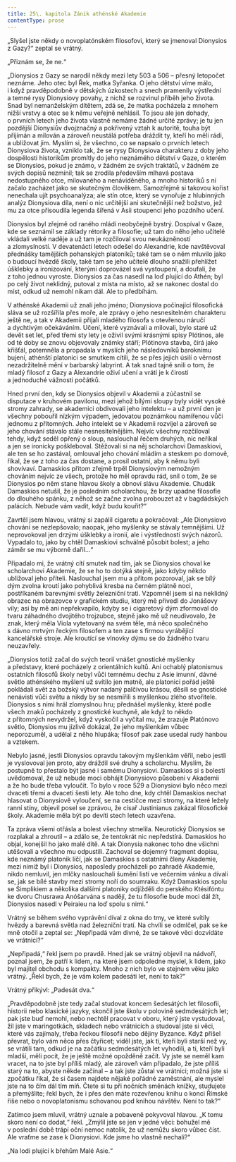 ```yaml
---
title: 25\. kapitola Zánik athénské Akademie
contentType: prose
---
```


  

„Slyšel jste někdy o novoplatónském filosofovi, který se jmenoval Dionysios z Gazy?“ zeptal se vrátný.

„Přiznám se, že ne.“

„Dionysios z Gazy se narodil někdy mezi lety 503 a 506 – přesný letopočet neznáme. Jeho otec byl Řek, matka Syřanka. O jeho dětství víme málo, i když pravděpodobně v dětských úzkostech a snech pramenily výstřední a temné rysy Dionysiovy povahy, z nichž se rozvinul příběh jeho života. Snad byl nemanželským dítětem, zdá se, že matka pocházela z mnohem nižší vrstvy a otec se k němu veřejně nehlásil. To jsou ale jen dohady, o prvních letech jeho života vlastně nemáme žádné určité zprávy; je tu jen pozdější Dionysiův dvojznačný a pokřivený vztah k autoritě, touha být přijímán a milován a zároveň neustálá potřeba dráždit ty, kteří ho měli rádi, a ubližovat jim. Myslím si, že všechno, co se napsalo o prvních letech Dionysiova života, vzniklo tak, že se rysy Dionysiova charakteru z doby jeho dospělosti historikům promítly do jeho neznámého dětství v Gaze, o kterém se Dionysios, pokud je známo, v žádném ze svých traktátů, v žádném ze svých dopisů nezmínil; tak se zrodila především mlhavá postava nedostupného otce, milovaného a nenáviděného, a mnoho historiků s ní začalo zacházet jako se skutečným člověkem. Samozřejmě si takovou kořist nenechala ujít psychoanalýza; ale stín otce, který se vynořuje z hlubinných analýz Dionysiova díla, není o nic určitější ani skutečnější než božstvo, jež mu za otce přisoudila legenda šířená v Asii stoupenci jeho pozdního učení.

Dionysios byl zřejmě od raného mládí neobyčejně bystrý. Do­spíval v Gaze, kde se seznámil se základy rétoriky a filosofie; už tam do něho jeho učitelé vkládali velké naděje a už tam je rozčiloval svou neukázněností a zlomyslností. V devatenácti letech odešel do Alexandrie, kde navštěvoval přednášky tamějších pohanských platoniků; také tam se o něm mluvilo jako o budoucí hvězdě školy, také tam se jeho učitelé dlouho snažili přehlížet úšklebky a ironizování, kterými doprovázel svá vystoupení, a doufali, že z toho jednou vyroste. Dionysios za čas nasedl na loď plující do Athén; byl po celý život neklidný, putoval z místa na místo, až se nakonec dostal do míst, odkud už nemohl nikam dál. Ale to předbíhám.

V athénské Akademii už znali jeho jméno; Dionysiova počínající filosofická sláva se už rozšířila přes moře, ale zprávy o jeho nesnesitelném charakteru ještě ne, a tak v Akademii přijali mladého filosofa s otevřenou náručí a dychtivým očekáváním. Učení, které vyznávali a milovali, bylo staré už devět set let, před třemi sty lety je oživil svými krásnými spisy Plótinos, ale od té doby se znovu objevovaly známky stáří; Plótinova stavba, čirá jako křišťál, potemněla a propadala v myslích jeho následovníků baroknímu bujení, athénští platonici se smutkem cítili, že se přes jejich úsilí o věrnost nezadržitelně mění v barbarský labyrint. A tak snad tajně snili o tom, že mladý filosof z Gazy a Alexandrie oživí učení a vrátí je k čirosti a jednoduché vážnosti počátků.

Hned první den, kdy se Dionysios objevil v Akademii a zúčastnil se disputace v kruhovém pavilonu, mezi jehož bílými sloupy byly vidět vysoké stromy zahrady, se akademici obdivovali jeho intelektu – a už první den je všechny pobouřil nízkým výpadem, jedovatou poznámkou namířenou vůči jednomu z přítomných. Jeho intelekt se v Akademii rozvíjel a zároveň se jeho chování stávalo stále nesnesitelnějším. Nejvíc všechny rozčiloval tehdy, když seděl opřený o sloup, naslouchal řečem druhých, nic neříkal a jen se ironicky poškleboval. Stěžovali si na něj scholarchovi Damaskiovi, ale ten se ho zastával, omlouval jeho chování mládím a steskem po domově, říkal, že se z toho za čas dostane, a prosil ostatní, aby k němu byli shovívaví. Damaskios přitom zřejmě trpěl Dionysiovým nemožným chováním nejvíc ze všech, protože ho měl opravdu rád, snil o tom, že se Dionysios po něm stane hlavou školy a obnoví slávu Akademie. Chudák Damaskios netušil, že je posledním scholarchou, že brzy upadne filosofie do dlouhého spánku, z něhož se začne zvolna probouzet až v bagdádských palácích. Nebude vám vadit, když budu kouřit?“

Zavrtěl jsem hlavou, vrátný si zapálil cigaretu a pokračoval: „Ale Dionysiovo chování se nezlepšovalo; naopak, jeho myšlenky se stávaly temnějšími. Už neprovokoval jen drzými úšklebky a ironií, ale i výstředností svých názorů. Vypadalo to, jako by chtěl Damaskiovi schválně působit bolest; a jeho záměr se mu výborně dařil…“

Připadalo mi, že vrátný cítí smutek nad tím, jak se Dionysios choval ke scholarchovi Akademie, že se ho to dotýká stejně, jako kdyby někdo ubližoval jeho příteli. Naslouchal jsem mu a přitom pozoroval, jak se bílý dým zvolna kroutí jako pohyblivá kresba na černém plátně noci, postříkaném barevnými světly železniční trati. Vzpomněl jsem si na neklidný obrazec na obrazovce v grafickém studiu, který mě přivedl do Jonášovy vily; asi by mě ani nepřekvapilo, kdyby se i cigaretový dým zformoval do tvaru záhadného dvojitého trojzubce, stejně jako mě už neudivovalo, že znak, který měla Viola vytetovaný na svém těle, má něco společného s dávno mrtvým řeckým filosofem a ten zase s firmou vyrábějící kancelářské stroje. Ale kroutící se vlnovky dýmu se do žádného tvaru neuzavřely.

„Dionysios totiž začal do svých teorií vnášet gnostické myšlenky a představy, které pocházely z orientálních kultů. Ani ochablý platonismus ostatních filosofů školy nebyl vůči temnému dechu z Asie imunní, dávné světlo athénského myšlení už svítilo jen matně, ale platonici pořád ještě pokládali svět za božský výtvor nadaný palčivou krásou, děsili se gnostické nenávisti vůči světu a nikdy by se nesmířili s myšlenkou zlého stvořitele. Dionysios s nimi hrál zlomyslnou hru; přednášel myšlenky, které podle všech znaků pocházely z gnostické kuchyně, ale když to někdo z přítomných nevydržel, když vyskočil a vyčítal mu, že zrazuje Platónovo světlo, Dionysios mu jízlivě dokázal, že jeho myšlenkám vůbec neporozuměl, a udělal z něho hlupáka; filosof pak zase usedal rudý hanbou a vztekem.

Nebylo jasné, jestli Dionysios opravdu takovým myšlenkám věřil, nebo jestli je vyslovoval jen proto, aby dráždil své druhy a scholarchu. Myslím, že postupně to přestalo být jasné i samému Dionysiovi. Damaskios si s bolestí uvědomoval, že už nebude moci obhájit Dionysiovo působení v Akademii a že ho bude třeba vyloučit. To bylo v roce 529 a Dionysiovi bylo něco mezi dvaceti třemi a dvaceti šesti lety. Ale toho dne, kdy chtěl Damaskios nechat hlasovat o Dionysiově vyloučení, se na cestičce mezi stromy, na které ležely ranní stíny, objevil posel se zprávou, že císař Justinianus zakázal filosofické školy. Akademie měla být po devíti stech letech uzavřena.

Ta zpráva všemi otřásla a bolest všechny stmelila. Neurotický Dionysios se rozplakal a zhroutil – a zdálo se, že tentokrát nic nepředstírá. Damaskios ho objal, konejšil ho jako malé dítě. A tak Dionysia nakonec toho dne všichni utěšovali a všechno mu odpustili. Zachoval se dojemný fragment dopisu, kde neznámý platonik líčí, jak se Damaskios s ostatními členy Akademie, mezi nimiž byl i Dionysios, naposledy procházeli po zahradě Akademie, nikdo nemluvil, jen mlčky naslouchali šumění listí ve večerním vánku a dívali se, jak se bílé stavby mezi stromy noří do soumraku. Když Damaskios spolu se Simplikiem a několika dalšími platoniky odjížděli do perského Ktésifóntu ke dvoru Chusrawa Anóšarvána s nadějí, že tu filosofie bude moci dál žít, Dionysios nasedl v Peiraieu na loď spolu s nimi.“

Vrátný se během svého vyprávění díval z okna do tmy, ve které svítily hvězdy a barevná světla nad železniční tratí. Na chvíli se odmlčel, pak se ke mně otočil a zeptal se: „Nepřipadá vám divné, že se takové věci dozvídáte ve vrátnici?“

„Nepřipadá,“ řekl jsem po pravdě. Hned jak se vrátný objevil na nádvoří, poznal jsem, že patří k lidem, na které jsem odpoledne myslel, k lidem, jako byl majitel obchodu s kompakty. Mnoho z nich bylo ve stejném věku jako vrátný. „Řekl bych, že je vám kolem padesáti let, není to tak?“

Vrátný přikývl: „Padesát dva.“

„Pravděpodobně jste tedy začal studovat koncem šedesátých let filosofii, historii nebo klasické jazyky, skončil jste školu v polovině sedmdesátých let; pak jste buď nemohl, nebo nechtěl pracovat v oboru, který jste vystudoval, žil jste v maringotkách, skladech nebo vrátnicích a studoval jste si věci, které vás zajímaly, třeba řeckou filosofii nebo dějiny Byzance. Když přišel převrat, bylo vám něco přes čtyřicet; viděl jste, jak ti, kteří byli starší než vy, se vrátili tam, odkud je na začátku sedmdesátých let vyhodili, a ti, kteří byli mladší, měli pocit, že je ještě možné opožděně začít. Vy jste se neměl kam vracet, na to jste byl příliš mladý, ale zároveň vám připadalo, že jste příliš starý na to, abyste někde začínal – a tak jste zůstal ve vrátnici; možná jste si zpočátku říkal, že si časem najdete nějaké pořádné zaměstnání, ale myslel jste na to čím dál tím míň. Čtete si tu při nočních směnách knížky, studujete a přemýšlíte; řekl bych, že i přes den máte rozevřenou knihu o konci Římské říše nebo o novoplatonismu schovanou pod knihou návštěv. Není to tak?“

Zatímco jsem mluvil, vrátný uznale a pobaveně pokyvoval hlavou. „K tomu skoro není co dodat,“ řekl. „Zmýlil jste se jen v jedné věci: bohužel mě v poslední době trápí oční nemoc natolik, že už nemůžu skoro vůbec číst. Ale vraťme se zase k Dionysiovi. Kde jsme ho vlastně nechali?“

„Na lodi plující k břehům Malé Asie.“
